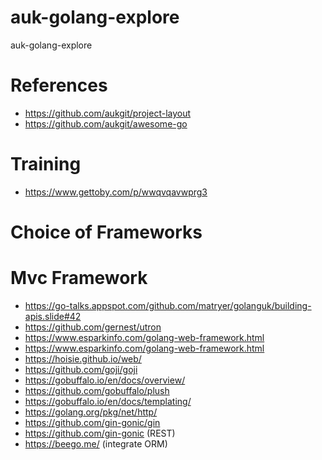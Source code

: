 # auk-golang-explore
 auk-golang-explore
 
# References
- https://github.com/aukgit/project-layout
- https://github.com/aukgit/awesome-go

# Training
- https://www.gettoby.com/p/wwqvqavwprg3


# Choice of Frameworks


# Mvc Framework
- https://go-talks.appspot.com/github.com/matryer/golanguk/building-apis.slide#42
- https://github.com/gernest/utron
- https://www.esparkinfo.com/golang-web-framework.html
- https://www.esparkinfo.com/golang-web-framework.html
- https://hoisie.github.io/web/
- https://github.com/goji/goji
- https://gobuffalo.io/en/docs/overview/
- https://github.com/gobuffalo/plush
- https://gobuffalo.io/en/docs/templating/
- https://golang.org/pkg/net/http/
- https://github.com/gin-gonic/gin
- https://github.com/gin-gonic (REST)
- https://beego.me/ (integrate ORM)